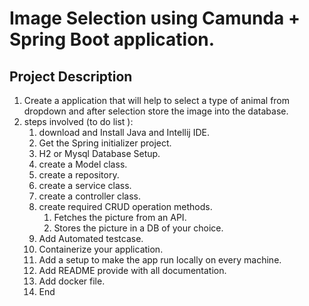 # Image Selection using Camunda + Spring Boot application.

## Project Description
1. Create a application that will help to select a type of animal from dropdown and after selection store the image into the database.
2. steps involved (to do list ):
   1. download and Install Java and Intellij IDE. 
   2. Get the Spring initializer project. 
   3. H2 or Mysql Database Setup. 
   4. create a Model class. 
   5. create a repository. 
   6. create a service class. 
   7. create a controller class. 
   8. create required CRUD operation methods. 
      1. Fetches the picture from an API.
      2. Stores the picture in a DB of your choice.
   9. Add Automated testcase.
   10. Containerize your application.
   11. Add a setup to make the app run locally on every machine.
   12. Add README provide with all documentation. 
   13. Add docker file.
   14. End